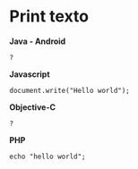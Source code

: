 # Print texto

**Java - Android**
```
?
```

**Javascript**
```
document.write("Hello world");
```

**Objective-C**
```
?
```

**PHP**
```
echo "hello world";
``````
